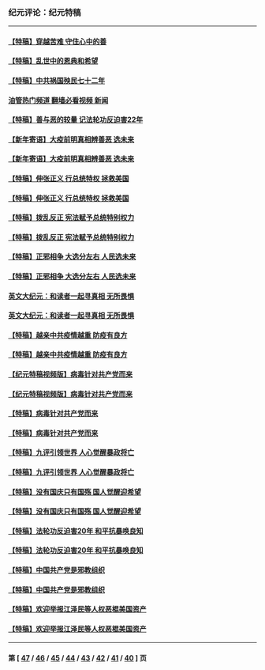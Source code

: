 ### 纪元评论：纪元特稿
---
#### [【特稿】穿越苦难 守住心中的善](../../pages/nsc424/n13784979.md?07270330) 
#### [【特稿】乱世中的恩典和希望](../../pages/nsc424/n13734687.md?07270330) 
#### [【特稿】中共祸国殃民七十二年](../../pages/nsc424/n13272607.md?07270330) 
#### [油管热门频道 翻墙必看视频 新闻](ok?07270330)
#### [【特稿】善与恶的较量 记法轮功反迫害22年](../../pages/nsc424/n13086597.md?07270330) 
#### [【新年寄语】大疫前明真相辨善恶 选未来](../../pages/nsc424/n12660855.md?07270330) 
#### [【新年寄语】大疫前明真相辨善恶 选未来](../../pages/nsc424/n12660855.md?07270330) 
#### [【特稿】伸张正义 行总统特权 拯救美国](../../pages/nsc424/n12616806.md?07270330) 
#### [【特稿】伸张正义 行总统特权 拯救美国](../../pages/nsc424/n12616806.md?07270330) 
#### [【特稿】拨乱反正 宪法赋予总统特别权力](../../pages/nsc424/n12598306.md?07270330) 
#### [【特稿】拨乱反正 宪法赋予总统特别权力](../../pages/nsc424/n12598306.md?07270330) 
#### [【特稿】正邪相争 大选分左右 人民选未来](../../pages/nsc424/n12545208.md?07270330) 
#### [【特稿】正邪相争 大选分左右 人民选未来](../../pages/nsc424/n12545208.md?07270330) 
#### [英文大纪元：和读者一起寻真相 无所畏惧](../../pages/nsc424/n12542027.md?07270330) 
#### [英文大纪元：和读者一起寻真相 无所畏惧](../../pages/nsc424/n12542027.md?07270330) 
#### [【特稿】越亲中共疫情越重 防疫有良方](../../pages/nsc424/n12042989.md?07270330) 
#### [【特稿】越亲中共疫情越重 防疫有良方](../../pages/nsc424/n12042989.md?07270330) 
#### [【纪元特稿视频版】病毒针对共产党而来](../../pages/nsc424/n11977328.md?07270330) 
#### [【纪元特稿视频版】病毒针对共产党而来](../../pages/nsc424/n11977328.md?07270330) 
#### [【特稿】病毒针对共产党而来](../../pages/nsc424/n11928818.md?07270330) 
#### [【特稿】病毒针对共产党而来](../../pages/nsc424/n11928818.md?07270330) 
#### [【特稿】九评引领世界 人心觉醒暴政将亡](../../pages/nsc424/n11660496.md?07270330) 
#### [【特稿】九评引领世界 人心觉醒暴政将亡](../../pages/nsc424/n11660496.md?07270330) 
#### [【特稿】没有国庆只有国殇 国人觉醒迎希望](../../pages/nsc424/n11549354.md?07270330) 
#### [【特稿】没有国庆只有国殇 国人觉醒迎希望](../../pages/nsc424/n11549354.md?07270330) 
#### [【特稿】法轮功反迫害20年 和平抗暴唤良知](../../pages/nsc424/n11389135.md?07270330) 
#### [【特稿】法轮功反迫害20年 和平抗暴唤良知](../../pages/nsc424/n11389135.md?07270330) 
#### [【特稿】中国共产党是邪教组织](../../pages/nsc424/n11355551.md?07270330) 
#### [【特稿】中国共产党是邪教组织](../../pages/nsc424/n11355551.md?07270330) 
#### [【特稿】欢迎举报江泽民等人权恶棍美国资产](../../pages/nsc424/n11303040.md?07270330) 
#### [【特稿】欢迎举报江泽民等人权恶棍美国资产](../../pages/nsc424/n11303040.md?07270330) 

---
#### 第 [ [47](./47.md?07270330) / [46](./46.md?07270330) / [45](./45.md?07270330) / [44](./44.md?07270330) / [43](./43.md?07270330) / [42](./42.md?07270330) / [41](./41.md?07270330) / [40](./40.md?07270330) ] 页

